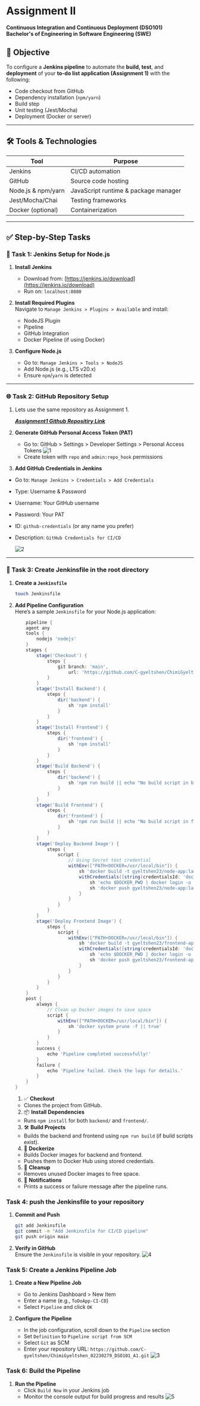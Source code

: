 # Assignment II

**Continuous Integration and Continuous Deployment (DSO101)**  
**Bachelor's of Engineering in Software Engineering (SWE)**  

## 🎯 Objective

To configure a **Jenkins pipeline** to automate the **build, test**, and **deployment** of your **to-do list application (Assignment 1)** with the following:

- Code checkout from GitHub  
- Dependency installation (`npm/yarn`)  
- Build step  
- Unit testing (Jest/Mocha)  
- Deployment (Docker or server)

---

## 🛠 Tools & Technologies

| Tool | Purpose |
|------|---------|
| Jenkins | CI/CD automation |
| GitHub | Source code hosting |
| Node.js & npm/yarn | JavaScript runtime & package manager |
| Jest/Mocha/Chai | Testing frameworks |
| Docker (optional) | Containerization |

---

## ✅ Step-by-Step Tasks


### 🔧 Task 1: Jenkins Setup for Node.js

1. **Install Jenkins**  
   - Download from: [https://jenkins.io/download](https://jenkins.io/download)  
   - Run on: `localhost:8080`

2. **Install Required Plugins**  
   Navigate to `Manage Jenkins > Plugins > Available` and install:
   - NodeJS Plugin  
   - Pipeline  
   - GitHub Integration  
   - Docker Pipeline (if using Docker)

3. **Configure Node.js**  
   - Go to: `Manage Jenkins > Tools > NodeJS`  
   - Add Node.js (e.g., LTS v20.x)  
   - Ensure `npm`/`yarn` is detected

---

### 🌐 Task 2: GitHub Repository Setup

1. Lets use the same repository as Assignment 1.

    ***[Assignment1 Github Repositiry Link](https://github.com/C-gyeltshen/ChimiGyeltshen_02230279_DSO101_A1.git)***

2. **Generate GitHub Personal Access Token (PAT)**  
    - Go to: GitHub > Settings > Developer Settings > Personal Access Tokens 
    ![1](./image/1.png)
    - Create token with `repo` and `admin:repo_hook` permissions

3. **Add GitHub Credentials in Jenkins**  
- Go to: `Manage Jenkins > Credentials > Add Credentials`  
- Type: Username & Password  
- Username: Your GitHub username  
- Password: Your PAT  
- ID: `github-credentials` (or any name you prefer)
- Description: `GitHub Credentials for CI/CD`

    ![2](./image/2.png)

---

### 🚀 Task 3: Create Jenkinsfile in the root directory

1. **Create a `Jenkinsfile`**  
    ```bash 
    touch Jenkinsfile
    ```
2. **Add Pipeline Configuration**  
   Here’s a sample `Jenkinsfile` for your Node.js application:

    ```groovy
        pipeline {
        agent any
        tools {
            nodejs 'nodejs'
        }
        stages {
            stage('Checkout') {
                steps {
                    git branch: 'main',
                        url: 'https://github.com/C-gyeltshen/ChimiGyeltshen_02230279_DSO101_A1.git'
                }
            }
            stage('Install Backend') {
                steps {
                    dir('backend') {
                        sh 'npm install'
                    }
                }
            }
            stage('Install Frontend') {
                steps {
                    dir('frontend') {
                        sh 'npm install'
                    }
                }
            }
            stage('Build Backend') {
                steps {
                    dir('backend') {
                        sh 'npm run build || echo "No build script in backend"'
                    }
                }
            }
            stage('Build Frontend') {
                steps {
                    dir('frontend') {
                        sh 'npm run build || echo "No build script in frontend"'
                    }
                }
            }
            stage('Deploy Backend Image') {
                steps {
                    script {
                        // Using Secret text credential
                        withEnv(["PATH+DOCKER=/usr/local/bin"]) {
                            sh 'docker build -t gyeltshen23/node-app:latest -f backend/Dockerfile backend/'
                            withCredentials([string(credentialsId: 'docker-hub-creds', variable: 'DOCKER_PWD')]) {
                                sh 'echo $DOCKER_PWD | docker login -u gyeltshen23 --password-stdin'
                                sh 'docker push gyeltshen23/node-app:latest'
                            }
                        }
                    }
                }
            }
            stage('Deploy Frontend Image') {
                steps {
                    script {
                        withEnv(["PATH+DOCKER=/usr/local/bin"]) {
                            sh 'docker build -t gyeltshen23/frontend-app:latest -f frontend/Dockerfile frontend/'
                            withCredentials([string(credentialsId: 'docker-hub-creds', variable: 'DOCKER_PWD')]) {
                                sh 'echo $DOCKER_PWD | docker login -u gyeltshen23 --password-stdin'
                                sh 'docker push gyeltshen23/frontend-app:latest'
                            }
                        }
                    }
                }
            }
        }
        post {
            always {
                // Clean up Docker images to save space
                script {
                    withEnv(["PATH+DOCKER=/usr/local/bin"]) {
                        sh 'docker system prune -f || true'
                    }
                }
            }
            success {
                echo 'Pipeline completed successfully!'
            }
            failure {
                echo 'Pipeline failed. Check the logs for details.'
            }
        }
    }

    ```


    1. ✅ **Checkout**  
    - Clones the project from GitHub.

    2. 📦 **Install Dependencies**  
    - Runs `npm install` for both `backend/` and `frontend/`.

    3. 🛠️ **Build Projects**  
    - Builds the backend and frontend using `npm run build` (if build scripts exist).

    4. 🐳 **Dockerize**  
    - Builds Docker images for backend and frontend.
    - Pushes them to Docker Hub using stored credentials.

    5. 🧹 **Cleanup**  
    - Removes unused Docker images to free space.

    6. 📢 **Notifications**  
    - Prints a success or failure message after the pipeline runs.

### Task 4: push the Jenkinsfile to your repository
1. **Commit and Push**  
   ```bash
   git add Jenkinsfile
   git commit -m "Add Jenkinsfile for CI/CD pipeline"
   git push origin main
   ```
2. **Verify in GitHub**  
   Ensure the `Jenkinsfile` is visible in your repository.
   ![4](./image/4.png)

### Task 5: Create a Jenkins Pipeline Job
1. **Create a New Pipeline Job**  
   - Go to Jenkins Dashboard > New Item  
   - Enter a name (e.g., `ToDoApp-CI-CD`)  
   - Select `Pipeline` and click `OK`

2. **Configure the Pipeline**
   - In the job configuration, scroll down to the `Pipeline` section  
   - Set `Definition` to `Pipeline script from SCM`  
   - Select `Git` as SCM  
   - Enter your repository URL: `https://github.com/C-gyeltshen/ChimiGyeltshen_02230279_DSO101_A1.git`
   ![3](./image/3.png)

### Task 6: Build the Pipeline
1. **Run the Pipeline**  
   - Click `Build Now` in your Jenkins job  
   - Monitor the console output for build progress and results
    ![5](./image/5.png)


